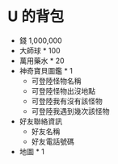 # U 的背包
- 錢 1,000,000
- 大師球 * 100
- 萬用藥水 * 20
- 神奇寶貝圖鑑 * 1
  - 可登陸怪物名稱
  - 可登陸怪物出沒地點
  - 可登陸我有沒有該怪物
  - 可登陸我遇到幾次該怪物
- 好友聯絡資訊
  - 好友名稱
  - 好友電話號碼
- 地圖 * 1